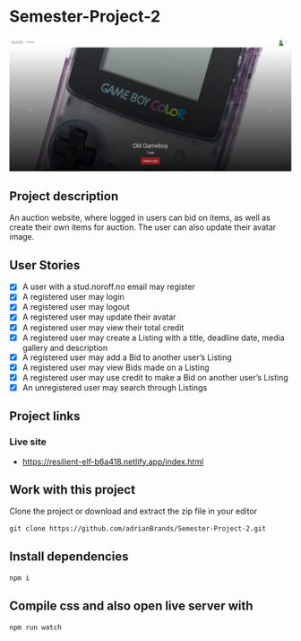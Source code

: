 # Semester-Project-2

![Homepage Image](/images/semesterProject2HomePage.jpg)

## Project description 

An auction website, where logged in users can bid on items, as well as create their own items for auction. The user can also update their avatar image.

## User Stories 

- [x] A user with a stud.noroff.no email may register
- [x] A registered user may login
- [x] A registered user may logout
- [x] A registered user may update their avatar
- [x] A registered user may view their total credit
- [x] A registered user may create a Listing with a title, deadline date, media gallery and description
- [x] A registered user may add a Bid to another user’s Listing
- [x] A registered user may view Bids made on a Listing
- [x] A registered user may use credit to make a Bid on another user’s Listing
- [x] An unregistered user may search through Listings

## Project links 

### Live site
- https://resilient-elf-b6a418.netlify.app/index.html


## Work with this project

Clone the project or download and extract the zip file in your editor

```
git clone https://github.com/adrianBrands/Semester-Project-2.git
```

## Install dependencies 

```
npm i 
```

## Compile css and also open live server with 

```
npm run watch
```